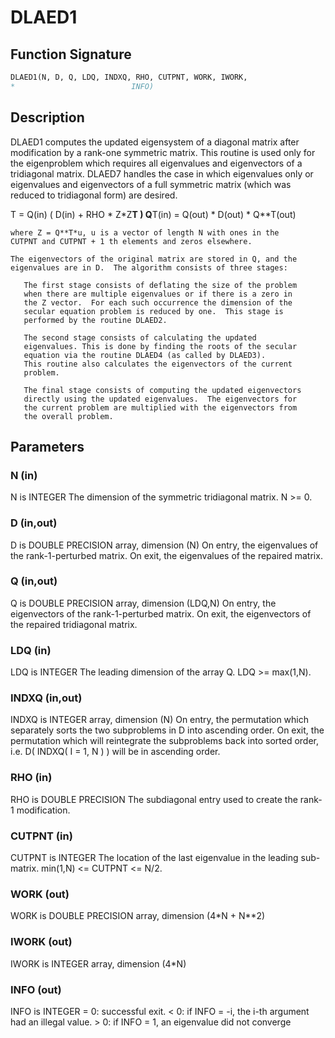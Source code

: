 # DLAED1

## Function Signature

```fortran
DLAED1(N, D, Q, LDQ, INDXQ, RHO, CUTPNT, WORK, IWORK,
*                          INFO)
```

## Description


 DLAED1 computes the updated eigensystem of a diagonal
 matrix after modification by a rank-one symmetric matrix.  This
 routine is used only for the eigenproblem which requires all
 eigenvalues and eigenvectors of a tridiagonal matrix.  DLAED7 handles
 the case in which eigenvalues only or eigenvalues and eigenvectors
 of a full symmetric matrix (which was reduced to tridiagonal form)
 are desired.

   T = Q(in) ( D(in) + RHO * Z*Z**T ) Q**T(in) = Q(out) * D(out) * Q**T(out)

    where Z = Q**T*u, u is a vector of length N with ones in the
    CUTPNT and CUTPNT + 1 th elements and zeros elsewhere.

    The eigenvectors of the original matrix are stored in Q, and the
    eigenvalues are in D.  The algorithm consists of three stages:

       The first stage consists of deflating the size of the problem
       when there are multiple eigenvalues or if there is a zero in
       the Z vector.  For each such occurrence the dimension of the
       secular equation problem is reduced by one.  This stage is
       performed by the routine DLAED2.

       The second stage consists of calculating the updated
       eigenvalues. This is done by finding the roots of the secular
       equation via the routine DLAED4 (as called by DLAED3).
       This routine also calculates the eigenvectors of the current
       problem.

       The final stage consists of computing the updated eigenvectors
       directly using the updated eigenvalues.  The eigenvectors for
       the current problem are multiplied with the eigenvectors from
       the overall problem.

## Parameters

### N (in)

N is INTEGER The dimension of the symmetric tridiagonal matrix. N >= 0.

### D (in,out)

D is DOUBLE PRECISION array, dimension (N) On entry, the eigenvalues of the rank-1-perturbed matrix. On exit, the eigenvalues of the repaired matrix.

### Q (in,out)

Q is DOUBLE PRECISION array, dimension (LDQ,N) On entry, the eigenvectors of the rank-1-perturbed matrix. On exit, the eigenvectors of the repaired tridiagonal matrix.

### LDQ (in)

LDQ is INTEGER The leading dimension of the array Q. LDQ >= max(1,N).

### INDXQ (in,out)

INDXQ is INTEGER array, dimension (N) On entry, the permutation which separately sorts the two subproblems in D into ascending order. On exit, the permutation which will reintegrate the subproblems back into sorted order, i.e. D( INDXQ( I = 1, N ) ) will be in ascending order.

### RHO (in)

RHO is DOUBLE PRECISION The subdiagonal entry used to create the rank-1 modification.

### CUTPNT (in)

CUTPNT is INTEGER The location of the last eigenvalue in the leading sub-matrix. min(1,N) <= CUTPNT <= N/2.

### WORK (out)

WORK is DOUBLE PRECISION array, dimension (4*N + N**2)

### IWORK (out)

IWORK is INTEGER array, dimension (4*N)

### INFO (out)

INFO is INTEGER = 0: successful exit. < 0: if INFO = -i, the i-th argument had an illegal value. > 0: if INFO = 1, an eigenvalue did not converge

